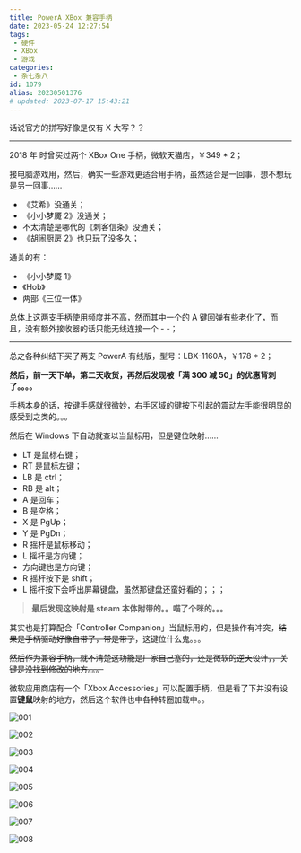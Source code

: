 ```yaml
---
title: PowerA XBox 兼容手柄
date: 2023-05-24 12:27:54
tags:
 - 硬件
 - XBox
 - 游戏
categories:
 - 杂七杂八
id: 1079
alias: 20230501376
# updated: 2023-07-17 15:43:21
---
```


话说官方的拼写好像是仅有 X 大写？？

---------------------------------

2018 年 时曾买过两个 XBox One 手柄，微软天猫店，￥349 * 2；

<!--more-->

接电脑游戏用，然后，确实一些游戏更适合用手柄，虽然适合是一回事，想不想玩是另一回事……

- 《艾希》没通关；
- 《小小梦魇 2》没通关；
- 不太清楚是哪代的《刺客信条》没通关；
- 《胡闹厨房 2》也只玩了没多久；

通关的有：

- 《小小梦魇 1》
- 《Hob》
- 两部《三位一体》

总体上这两支手柄使用频度并不高，然而其中一个的 A 键回弹有些老化了，而且，没有额外接收器的话只能无线连接一个 - -；

----------------------

总之各种纠结下买了两支 PowerA 有线版，型号：LBX-1160A，￥178 * 2；

**然后，前一天下单，第二天收货，再然后发现被「满 300 减 50」的优惠背刺了。。。。**

手柄本身的话，按键手感就很微妙，右手区域的键按下引起的震动左手能很明显的感受到之类的。。。

然后在 Windows 下自动就查以当鼠标用，但是键位映射……

- LT 是鼠标右键；
- RT 是鼠标左键；
- LB 是 ctrl；
- RB 是 alt；
- A 是回车；
- B 是空格；
- X 是 PgUp；
- Y 是 PgDn；
- R 摇杆是鼠标移动；
- L 摇杆是方向键；
- 方向键也是方向键；
- R 摇杆按下是 shift；
- L 摇杆按下会呼出屏幕键盘，虽然那键盘还蛮好看的；；；

> **最后发现这映射是 steam 本体附带的。。喵了个咪的。。。**

其实也是打算配合「Controller Companion」当鼠标用的，但是操作有冲突，~~结果是手柄驱动好像自带了，带是带了~~，这键位什么鬼。。。

~~然后作为兼容手柄，就不清楚这功能是厂家自己塞的，还是微软的逆天设计，，关键是没找到修改的地方。。。~~

微软应用商店有一个「Xbox Accessories」可以配置手柄，但是看了下并没有设置**键鼠**映射的地方，然后这个软件也中各种转圈加载中。。

![001](001.png)

![002](002.png)

![003](003.png)

![004](004.png)

![005](005.png)

![006](006.png)

![007](007.jpg)

![008](008.jpg)
